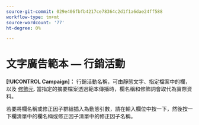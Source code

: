 ```yaml
---
source-git-commit: 029e406fbfb4217ce78364c2d1f1a6dae24ff588
workflow-type: tm+mt
source-wordcount: '77'
ht-degree: 0%

---
```

# 文字廣告範本 — 行銷活動

**[!UICONTROL Campaign]：** 行銷活動名稱，可由靜態文字、指定檔案中的欄，以及 [修飾元](/help/search-social-commerce/campaign-management/inventory-feeds/modifiers-manage.md). 當指定的摘要檔案透過範本傳播時，欄名稱和修飾詞會取代為實際資料。

若要將欄名稱或修正因子群組插入為動態引數，請在輸入欄位中按一下，然後按一下欄清單中的欄名稱或修正因子清單中的修正因子名稱。
